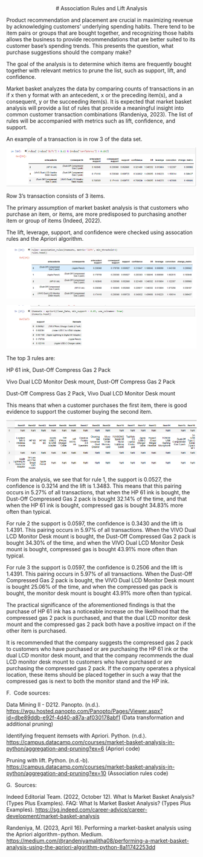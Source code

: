 <div align="center">
# Association Rules and Lift Analysis
</div>


Product recommendation and placement are crucial in maximizing revenue by acknowledging customers’ underlying spending habits. There tend to be item pairs or groups that are bought together, and recognizing those habits allows the business to provide recommendations that are better suited to its customer base’s spending trends. This presents the question, what purchase suggestions should the company make?


The goal of the analysis is to determine which items are frequently bought together with relevant metrics to prune the list, such as support, lift, and confidence.

Market basket analyzes the data by comparing counts of transactions in an if x then y format with an antecedent, x or the preceding item(s), and a consequent, y or the succeeding item(s). It is expected that market basket analysis will provide a list of rules that provide a meaningful insight into common customer transaction combinations (Randeniya, 2023). The list of rules will be accompanied with metrics such as lift, confidence, and support.



An example of a transaction is in row 3 of the data set.

![Image 1](images/image1.png)

Row 3’s transaction consists of 3 items.



The primary assumption of market basket analysis is that customers who purchase an item, or items, are more predisposed to purchasing another item or group of items (Indeed, 2022).

The lift, leverage, support, and confidence were checked using assocation rules and the Apriori algorithm.

![Image 2](images/image2.png)

![Image 3](images/image3.png)


The top 3 rules are:

HP 61 ink, Dust-Off Compress Gas 2 Pack

Vivo Dual LCD Monitor Desk mount, Dust-Off Compress Gas 2 Pack

Dust-Off Compress Gas 2 Pack, Vivo Dual LCD Monitor Desk mount

This means that when a customer purchases the first item, there is good evidence to support the customer buying the second item.

![Image 4](images/image4.png)



From the analysis, we see that for rule 1, the support is 0.0527, the confidence is 0.3214 and the lift is 1.3483. This means that this pairing occurs in 5.27% of all transactions, that when the HP 61 ink is bought, the Dust-Off Compressed Gas 2 pack is bought 32.14% of the time, and that when the HP 61 ink is bought, compressed gas is bought 34.83% more often than typical.

For rule 2 the support is 0.0597, the confidence is 0.3430 and the lift is 1.4391. This pairing occurs in 5.97% of all transactions. When the VIVO Dual LCD Monitor Desk mount is bought, the Dust-Off Compressed Gas 2 pack is bought 34.30% of the time, and when the VIVO Dual LCD Monitor Desk mount is bought, compressed gas is bought 43.91% more often than typical.

For rule 3 the support is 0.0597, the confidence is 0.2506 and the lift is 1.4391. This pairing occurs in 5.97% of all transactions. When the Dust-Off Compressed Gas 2 pack is bought, the VIVO Dual LCD Monitor Desk mount is bought 25.06% of the time, and when the compressed gas pack is bought, the monitor desk mount is bought 43.91% more often than typical.


The practical significance of the aforementioned findings is that the purchase of HP 61 ink has a noticeable increase on the likelihood that the compressed gas 2 pack is purchased, and that the dual LCD monitor desk mount and the compressed gas 2 pack both have a positive impact on if the other item is purchased.



It is recommended that the company suggests the compressed gas 2 pack to customers who have purchased or are purchasing the HP 61 ink or the dual LCD monitor desk mount, and that the company recommends the dual LCD monitor desk mount to customers who have purchased or are purchasing the compressed gas 2 pack. If the company operates a physical location, these items should be placed together in such a way that the compressed gas is next to both the monitor stand and the HP ink.





















































F.  Code sources:

Data Mining II - D212. Panopto. (n.d.). https://wgu.hosted.panopto.com/Panopto/Pages/Viewer.aspx?id=dbe89ddb-e92f-4d40-a87a-af030178abf1  (Data transformation and additional pruning)

Identifying frequent itemsets with Apriori. Python. (n.d.). https://campus.datacamp.com/courses/market-basket-analysis-in-python/aggregation-and-pruning?ex=6 (Apriori code)

Pruning with lift. Python. (n.d.-b). https://campus.datacamp.com/courses/market-basket-analysis-in-python/aggregation-and-pruning?ex=10 (Association rules code)



G.  Sources:

Indeed Editorial Team. (2022, October 12). What Is Market Basket Analysis? (Types Plus Examples). FAQ: What Is Market Basket Analysis? (Types Plus Examples). https://sg.indeed.com/career-advice/career-development/market-basket-analysis

Randeniya, M. (2023, April 16). Performing a market-basket analysis using the Apriori algorithm - python. Medium. https://medium.com/@randeniyamalitha08/performing-a-market-basket-analysis-using-the-apriori-algorithm-python-8a11742253dd

